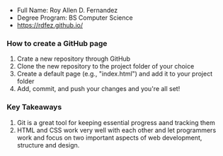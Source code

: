 - Full Name: Roy Allen D. Fernandez
- Degree Program: BS Computer Science
- https://rdfez.github.io/
### How to create a GitHub page
1. Crate a new repository through GitHub
2. Clone the new repository to the project folder of your choice 
3. Create a default page (e.g., "index.html") and add it to your project folder
4. Add, commit, and push your changes and you're all set!
### Key Takeaways
1. Git is a great tool for keeping essential progress aand tracking them
2. HTML and CSS work very well with each other and let programmers work and focus on two important aspects of web development, structure and design. 